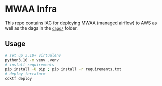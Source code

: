 # MWAA Infra

This repo contains IAC for deploying MWAA (managed airflow) to AWS as well as the dags in the [`dags/`](dags) folder.

## Usage

```bash
# set up 3.10+ virtualenv
python3.10 -m venv .venv
# install requirements
pip install -U pip ; pip install -r requirements.txt
# deploy terraform
cdktf deploy
```

